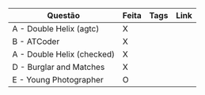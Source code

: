 | Questão | Feita | Tags | Link |
| ------- | ----- | ---- | ---- |
| A - Double Helix (agtc) | X | |  |
| B - ATCoder | X | |  |
| A - Double Helix (checked) | X | |  |
| D - Burglar and Matches | X | |  |
| E - Young Photographer | O | |  |